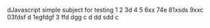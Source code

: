 dJavascript simple subject for testing
1
2
3d
4
5
6xx
74e
81xsds
9xxc
03fdsf d
1egfdgf
3
ffd
dgg
c
d
dd
sdd
c
